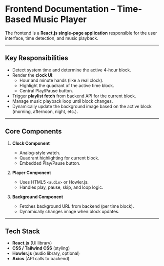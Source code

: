 # Frontend Documentation – Time-Based Music Player

The frontend is a **React.js single-page application** responsible for the user interface, time detection, and music playback.

---

## Key Responsibilities
- Detect system time and determine the active 4-hour block.
- Render the **clock UI**:
  - Hour and minute hands (like a real clock).
  - Highlight the quadrant of the active time block.
  - Central Play/Pause button.
- Trigger **playlist fetch** from backend API for the current block.
- Manage music playback loop until block changes.
- Dynamically update the background image based on the active block (morning, afternoon, night, etc.).

---

## Core Components
1. **Clock Component**
   - Analog-style watch.
   - Quadrant highlighting for current block.
   - Embedded Play/Pause button.

2. **Player Component**
   - Uses HTML5 `<audio>` or Howler.js.
   - Handles play, pause, skip, and loop logic.

3. **Background Component**
   - Fetches background URL from backend (per time block).
   - Dynamically changes image when block updates.

---

## Tech Stack
- **React.js** (UI library)
- **CSS / Tailwind CSS** (styling)
- **Howler.js** (audio library, optional)
- **Axios** (API calls to backend)